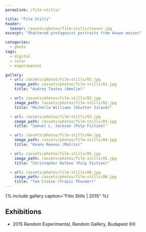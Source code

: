 ```yaml
---
permalink: /film-stills/

title: "Film Stills"
header:
  teaser: /assets/photos/film-stills/teaser.jpg
excerpt: "Shattered protagonist portraits from known movies"

categories:
  - photo
tags:
  - digital
  - color
  - experimental

gallery:
  - url: /assets/photos/film-stills/01.jpg
    image_path: /assets/photos/film-stills/01.jpg
    title: "Audrey Tautou (Amelie)"

  - url: /assets/photos/film-stills/02.jpg
    image_path: /assets/photos/film-stills/02.jpg
    title: "Michelle Williams (Shutter Island)"

  - url: /assets/photos/film-stills/03.jpg
    image_path: /assets/photos/film-stills/03.jpg
    title: "Samuel L. Jackson (Pulp Fiction)"

  - url: /assets/photos/film-stills/04.jpg
    image_path: /assets/photos/film-stills/04.jpg
    title: "Keanu Reeves (Matrix)"

  - url: /assets/photos/film-stills/05.jpg
    image_path: /assets/photos/film-stills/05.jpg
    title: "Christopher Walken (Pulp Fiction)"

  - url: /assets/photos/film-stills/06.jpg
    image_path: /assets/photos/film-stills/06.jpg
    title: "Tom Cruise (Tropic Thunder)"
---
```


{% include gallery caption="Film Stills \| 2015" %}

## Exhibitions

- 2015  Random Experimental, Random Gallery, Budapest (H)
